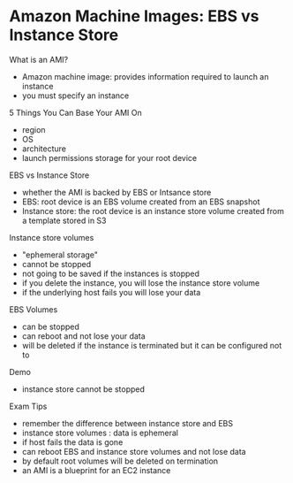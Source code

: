 # Amazon Machine Images: EBS vs Instance Store

What is an AMI?
- Amazon machine image: provides information required to launch an instance
- you must specify an instance

5 Things You Can Base Your AMI On
- region
- OS
- architecture
- launch permissions
storage for your root device

EBS vs Instance Store
- whether the AMI is backed by EBS or Intsance store
- EBS: root device is an EBS volume created from an EBS snapshot
- Instance store: the root device is an instance store volume created from a template stored in S3

Instance store volumes
- "ephemeral storage"
- cannot be stopped
- not going to be saved if the instances is stopped
- if you delete the instance, you will lose the instance store volume 
- if the underlying host fails you will lose your data

EBS Volumes
- can be stopped
- can reboot and not lose your data
- will be deleted if the instance is terminated but it can be configured not to

Demo
- instance store cannot be stopped

Exam Tips
- remember the difference between instance store and EBS
- instance store volumes : data is ephemeral
-  if host fails the data is gone
- can reboot EBS and instance store volumes and not lose data
- by default root volumes will be deleted on termination
- an AMI is a blueprint for an EC2 instance